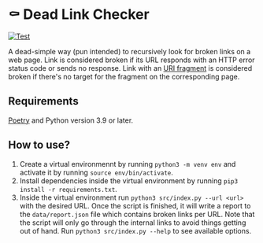 # ⚰️ Dead Link Checker

[![Test](https://github.com/Kaltsoon/dead-link-checker/actions/workflows/test.yml/badge.svg)](https://github.com/Kaltsoon/dead-link-checker/actions/workflows/test.yml)

A dead-simple way (pun intended) to recursively look for broken links on a web page. Link is considered broken if its URL responds with an HTTP error status code or sends no response. Link with an [URI fragment](https://en.wikipedia.org/wiki/URI_fragment) is considered broken if there's no target for the fragment on the corresponding page.

## Requirements

[Poetry](https://python-poetry.org/) and Python version 3.9 or later.

## How to use?

1. Create a virtual environmennt by running `python3 -m venv env` and activate it by running `source env/bin/activate`.
2. Install dependencies inside the virtual environment by running `pip3 install -r requirements.txt`.
3. Inside the virtual environment run `python3 src/index.py --url <url>` with the desired URL. Once the script is finished, it will write a report to the `data/report.json` file which contains broken links per URL. Note that the script will only go through the internal links to avoid things getting out of hand. Run `python3 src/index.py --help` to see available options.
